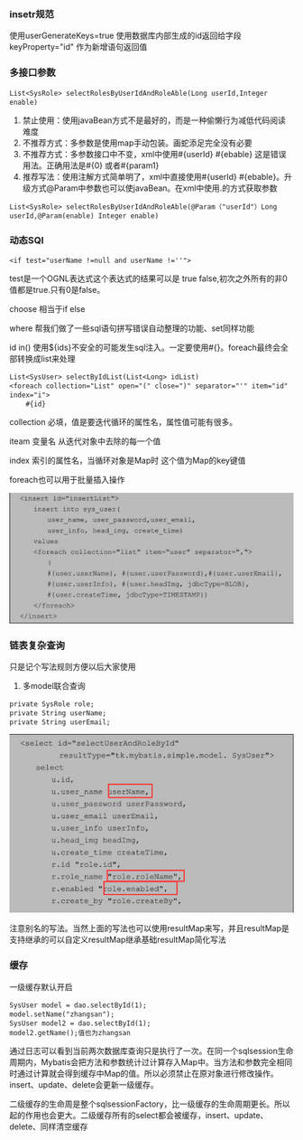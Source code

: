 ### insetr规范

使用userGenerateKeys=true 使用数据库内部生成的id返回给字段 keyProperty="id" 作为新增语句返回值

### 多接口参数

```
List<SysRole> selectRolesByUserIdAndRoleAble(Long userId,Integer enable)
```

1. 禁止使用：使用javaBean方式不是最好的，而是一种偷懒行为减低代码阅读难度
2. 不推荐方式：多参数是使用map手动包装。画蛇添足完全没有必要
3. 不推荐方式：多参数接口中不变，xml中使用\#{userId} \#{ebable} 这是错误用法。正确用法是\#{0} 或者\#{param1}
4. 推荐写法：使用注解方式简单明了，xml中直接使用\#{userId} \#{ebable}。升级方式@Param中参数也可以使javaBean。在xml中使用.的方式获取参数

```
List<SysRole> selectRolesByUserIdAndRoleAble(@Param（"userId"）Long userId,@Param(enable) Integer enable)
```

### 动态SQl

```
<if test="userName !=null and userName !=''">
```

test是一个OGNL表达式这个表达式的结果可以是 true false,初次之外所有的非0值都是true.只有0是false。

choose 相当于if else

where 帮我们做了一些sql语句拼写错误自动整理的功能、set同样功能

id in\(\) 使用${ids}不安全的可能发生sql注入。一定要使用\#{}。foreach最终会全部转换成list来处理

```
List<SysUser> selectByIdList(List<Long> idList)
<foreach collection="List" open="(" close=")" separator="'" item="id" index="i"> 
    #{id}
```

collection 必填，值是要迭代循环的属性名，属性值可能有很多。

iteam 变量名 从迭代对象中去除的每一个值

index 索引的属性名，当循环对象是Map时 这个值为Map的key键值

foreach也可以用于批量插入操作

![](/assets/import.png)

### 链表复杂查询

只是记个写法规则方便以后大家使用

1. 多model联合查询

```
private SysRole role;
private String userName;
private String userEmail;
```

![](/assets/import1.png)

注意别名的写法。当然上面的写法也可以使用resultMap来写，并且resultMap是支持继承的可以自定义resultMap继承基础resultMap简化写法

### 缓存

一级缓存默认开启

```
SysUser model = dao.selectById(1);
model.setName("zhangsan");
SysUser model2 = dao.selectById(1);
model2.getName();值也为zhangsan
```

通过日志可以看到当前两次数据库查询只是执行了一次。在同一个sqlsession生命周期内，Mybatis会把方法和参数统计过计算存入Map中。当方法和参数完全相同时通过计算就会得到缓存中Map的值。所以必须禁止在原对象进行修改操作。insert、update、delete会更新一级缓存。

二级缓存的生命周是整个sqlsessionFactory，比一级缓存的生命周期更长。所以起的作用也会更大。二级缓存所有的select都会被缓存，insert、update、delete、同样清空缓存

